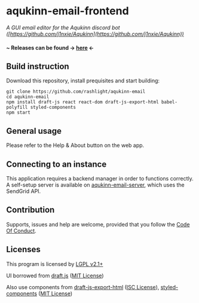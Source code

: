 # aqukinn-email-frontend
*A GUI email editor for the Aqukinn discord bot ([https://github.com/j1nxie/Aqukinn](https://github.com/j1nxie/Aqukinn))*

#### ~ Releases can be found -> [here](https://github.com/rashlight/aqukinn-email/releases) <-

## Build instruction
Download this repository, install prequisites and start building:

    git clone https://github.com/rashlight/aqukinn-email
    cd aqukinn-email
    npm install draft-js react react-dom draft-js-export-html babel-polyfill styled-components
    npm start

## General usage
Please refer to the Help & About button on the web app.

## Connecting to an instance
This application requires a backend manager in order to functions correctly. A self-setup server is available on [aqukinn-email-server](https://github.com/Ph1eu/aqukinn-email-Backend), which uses the SendGrid API.

## Contribution
Supports, issues and help are welcome, provided that you follow the [Code Of Conduct](https://github.com/rashlight/aqukinn-email/blob/main/CODE_OF_CONDUCT.md).

## Licenses
This program is licensed by [LGPL v2.1+](https://www.gnu.org/licenses/old-licenses/lgpl-2.1.en.html)

UI borrowed from [draft.js](https://github.com/facebook/draft-js)  ([MIT License](https://github.com/facebook/draft-js/blob/main/LICENSE))

Also use components from [draft-js-export-html](https://www.npmjs.com/package/draft-js-export-html) ([ISC License](https://github.com/sstur/draft-js-utils/blob/master/LICENSE)), [styled-components](https://www.npmjs.com/package/styled-components/v/4.1.3) ([MIT License](https://github.com/styled-components/styled-components/blob/main/LICENSE))
